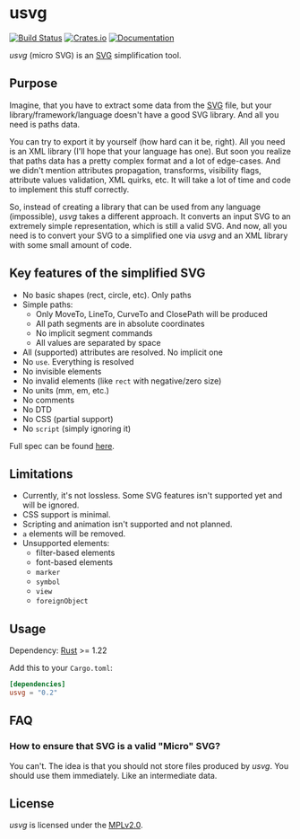 # usvg
[![Build Status](https://travis-ci.org/RazrFalcon/usvg.svg?branch=master)](https://travis-ci.org/RazrFalcon/usvg)
[![Crates.io](https://img.shields.io/crates/v/usvg.svg)](https://crates.io/crates/usvg)
[![Documentation](https://docs.rs/usvg/badge.svg)](https://docs.rs/usvg)

*usvg* (micro SVG) is an [SVG] simplification tool.

## Purpose

Imagine, that you have to extract some data from the [SVG] file, but your
library/framework/language doesn't have a good SVG library.
And all you need is paths data.

You can try to export it by yourself (how hard can it be, right).
All you need is an XML library (I'll hope that your language has one).
But soon you realize that paths data has a pretty complex format and a lot
of edge-cases. And we didn't mention attributes propagation, transforms,
visibility flags, attribute values validation, XML quirks, etc.
It will take a lot of time and code to implement this stuff correctly.

So, instead of creating a library that can be used from any language (impossible),
*usvg* takes a different approach. It converts an input SVG to an extremely
simple representation, which is still a valid SVG.
And now, all you need is to convert your SVG to a simplified one via *usvg*
and an XML library with some small amount of code.

## Key features of the simplified SVG

- No basic shapes (rect, circle, etc). Only paths
- Simple paths:
  - Only MoveTo, LineTo, CurveTo and ClosePath will be produced
  - All path segments are in absolute coordinates
  - No implicit segment commands
  - All values are separated by space
- All (supported) attributes are resolved. No implicit one
- No `use`. Everything is resolved
- No invisible elements
- No invalid elements (like `rect` with negative/zero size)
- No units (mm, em, etc.)
- No comments
- No DTD
- No CSS (partial support)
- No `script` (simply ignoring it)

Full spec can be found [here](docs/usvg_spec.adoc).

## Limitations

- Currently, it's not lossless. Some SVG features isn't supported yet and will be ignored.
- CSS support is minimal.
- Scripting and animation isn't supported and not planned.
- `a` elements will be removed.
- Unsupported elements:
  - filter-based elements
  - font-based elements
  - `marker`
  - `symbol`
  - `view`
  - `foreignObject`

## Usage

Dependency: [Rust](https://www.rust-lang.org/) >= 1.22

Add this to your `Cargo.toml`:

```toml
[dependencies]
usvg = "0.2"
```

## FAQ

### How to ensure that SVG is a valid "Micro" SVG?

You can't. The idea is that you should not store files produced by *usvg*.
You should use them immediately. Like an intermediate data.

## License

*usvg* is licensed under the [MPLv2.0](https://www.mozilla.org/en-US/MPL/).

[SVG]: https://en.wikipedia.org/wiki/Scalable_Vector_Graphics
